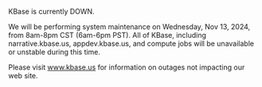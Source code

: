 KBase is currently DOWN.

We will be performing system maintenance on Wednesday, Nov 13, 2024, from 8am-8pm CST (6am-6pm PST).  All of KBase, including narrative.kbase.us, appdev.kbase.us, and compute jobs will be unavailable or unstable during this time.

Please visit <a href="https://www.kbase.us">www.kbase.us</a> for information on outages not impacting our web site.
